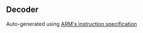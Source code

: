 ## Decoder

Auto-generated using [ARM's instruction specification](https://github.com/alastairreid/mra_tools)
